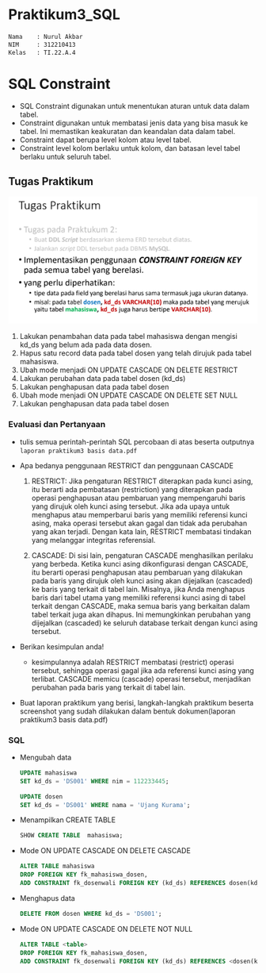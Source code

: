 # Praktikum3_SQL

```
Nama    : Nurul Akbar
NIM     : 312210413
Kelas   : TI.22.A.4
```

# SQL Constraint

- SQL Constraint digunakan untuk menentukan aturan untuk data dalam tabel.
- Constraint digunakan untuk membatasi jenis data yang bisa masuk ke tabel. Ini memastikan keakuratan dan keandalan data dalam tabel.
- Constraint dapat berupa level kolom atau level tabel.
- Constraint level kolom berlaku untuk kolom, dan batasan level tabel berlaku untuk seluruh tabel.

## Tugas Praktikum

![img](gambar/1.png)

1. Lakukan penambahan data pada tabel mahasiswa dengan mengisi kd_ds yang belum ada pada data dosen.
2. Hapus satu record data pada tabel dosen yang telah dirujuk pada tabel mahasiswa.
3. Ubah mode menjadi ON UPDATE CASCADE ON DELETE RESTRICT
4. Lakukan perubahan data pada tabel dosen (kd_ds)
5. Lakukan penghapusan data pada tabel dosen
6. Ubah mode menjadi ON UPDATE CASCADE ON DELETE SET NULL
7. Lakukan penghapusan data pada tabel dosen

### Evaluasi dan Pertanyaan

- tulis semua perintah-perintah SQL percobaan di atas beserta outputnya `laporan praktikum3 basis data.pdf`
- Apa bedanya penggunaan RESTRICT dan penggunaan CASCADE

  1. RESTRICT: Jika pengaturan RESTRICT diterapkan pada kunci asing, itu berarti ada pembatasan (restriction) yang diterapkan pada operasi penghapusan atau pembaruan yang mempengaruhi baris yang dirujuk oleh kunci asing tersebut. Jika ada upaya untuk menghapus atau memperbarui baris yang memiliki referensi kunci asing, maka operasi tersebut akan gagal dan tidak ada perubahan yang akan terjadi. Dengan kata lain, RESTRICT membatasi tindakan yang melanggar integritas referensial.

  2. CASCADE: Di sisi lain, pengaturan CASCADE menghasilkan perilaku yang berbeda. Ketika kunci asing dikonfigurasi dengan CASCADE, itu berarti operasi penghapusan atau pembaruan yang dilakukan pada baris yang dirujuk oleh kunci asing akan dijejalkan (cascaded) ke baris yang terkait di tabel lain. Misalnya, jika Anda menghapus baris dari tabel utama yang memiliki referensi kunci asing di tabel terkait dengan CASCADE, maka semua baris yang berkaitan dalam tabel terkait juga akan dihapus. Ini memungkinkan perubahan yang dijejalkan (cascaded) ke seluruh database terkait dengan kunci asing tersebut.

- Berikan kesimpulan anda!
  - kesimpulannya adalah RESTRICT membatasi (restrict) operasi tersebut, sehingga operasi gagal jika ada referensi kunci asing yang terlibat. CASCADE memicu (cascade) operasi tersebut, menjadikan perubahan pada baris yang terkait di tabel lain.
- Buat laporan praktikum yang berisi, langkah-langkah praktikum beserta screenshot yang sudah dilakukan dalam bentuk dokumen(laporan praktikum3 basis data.pdf)

### SQL

- Mengubah data
  ```sql
  UPDATE mahasiswa
  SET kd_ds = 'DS001' WHERE nim = 112233445;
  ```
  ```sql
  UPDATE dosen
  SET kd_ds = 'DS001' WHERE nama = 'Ujang Kurama';
  ```
- Menampilkan CREATE TABLE
  ```sql
  SHOW CREATE TABLE  mahasiswa;
  ```
- Mode ON UPDATE CASCADE ON DELETE CASCADE
  ```sql
  ALTER TABLE mahasiswa
  DROP FOREIGN KEY fk_mahasiswa_dosen,
  ADD CONSTRAINT fk_dosenwali FOREIGN KEY (kd_ds) REFERENCES dosen(kd_ds) ON UPDATE CASCADE ON DELETE CASCADE;
  ```
- Menghapus data
  ```sql
  DELETE FROM dosen WHERE kd_ds = 'DS001';
  ```
- Mode ON UPDATE CASCADE ON DELETE NOT NULL
  ```sql
  ALTER TABLE <table>
  DROP FOREIGN KEY fk_mahasiswa_dosen,
  ADD CONSTRAINT fk_dosenwali FOREIGN KEY (kd_ds) REFERENCES <dosen(kd_ds)> ON UPDATE CASCADE ON DELETE NOT NULL;
  ```
